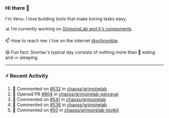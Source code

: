 ### Hi there 👋

I'm Venu. I love building tools that make boring tasks easy.

📊 I’m currently working on [GrimoireLab and it's components](https://chaoss.github.io/grimoirelab).

📫 How to reach me: I live on the internet [@vchrombie](https://www.google.co.in/search?q=vchrombie).

😄 Fun fact: Snorlax's typical day consists of nothing more than :doughnut: eating and :zzz: sleeping.

---

### :zap: Recent Activity

<!--RECENT_ACTIVITY:start-->
1. 💬 Commented on [#532](https://github.com/chaoss/grimoirelab/issues/532#issuecomment-1278373282) in [chaoss/grimoirelab](https://github.com/chaoss/grimoirelab)
2. 💪 Opened PR [#804](https://github.com/chaoss/grimoirelab-perceval/pull/804) in [chaoss/grimoirelab-perceval](https://github.com/chaoss/grimoirelab-perceval)
3. 💬 Commented on [#541](https://github.com/chaoss/grimoirelab/issues/541#issuecomment-1277844880) in [chaoss/grimoirelab](https://github.com/chaoss/grimoirelab)
4. 💬 Commented on [#536](https://github.com/chaoss/grimoirelab/issues/536#issuecomment-1276870331) in [chaoss/grimoirelab](https://github.com/chaoss/grimoirelab)
5. 💬 Commented on [#50](https://github.com/chaoss/grimoirelab-toolkit/pull/50#issuecomment-1264403373) in [chaoss/grimoirelab-toolkit](https://github.com/chaoss/grimoirelab-toolkit)
<!--RECENT_ACTIVITY:end-->

<!--
**vchrombie/vchrombie** is a ✨ _special_ ✨ repository because its `README.md` (this file) appears on your GitHub profile.

Here are some ideas to get you started:

- 🔭 I’m currently working on ...
- 🌱 I’m currently learning ...
- 👯 I’m looking to collaborate on ...
- 🤔 I’m looking for help with ...
- 💬 Ask me about ...
- 📫 How to reach me: ...
- 😄 Pronouns: ...
- ⚡ Fun fact: ...
-->
